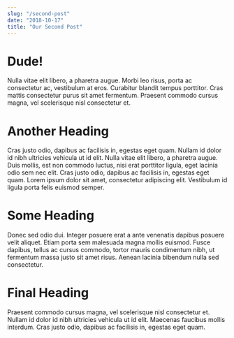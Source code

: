 ```yaml
---
slug: "/second-post"
date: "2018-10-17"
title: "Our Second Post"
---
```


# Dude!

Nulla vitae elit libero, a pharetra augue. Morbi leo risus, porta ac consectetur ac, vestibulum at eros. Curabitur blandit tempus porttitor. Cras mattis consectetur purus sit amet fermentum. Praesent commodo cursus magna, vel scelerisque nisl consectetur et.

# Another Heading

Cras justo odio, dapibus ac facilisis in, egestas eget quam. Nullam id dolor id nibh ultricies vehicula ut id elit. Nulla vitae elit libero, a pharetra augue. Duis mollis, est non commodo luctus, nisi erat porttitor ligula, eget lacinia odio sem nec elit. Cras justo odio, dapibus ac facilisis in, egestas eget quam. Lorem ipsum dolor sit amet, consectetur adipiscing elit. Vestibulum id ligula porta felis euismod semper.

# Some Heading

Donec sed odio dui. Integer posuere erat a ante venenatis dapibus posuere velit aliquet. Etiam porta sem malesuada magna mollis euismod. Fusce dapibus, tellus ac cursus commodo, tortor mauris condimentum nibh, ut fermentum massa justo sit amet risus. Aenean lacinia bibendum nulla sed consectetur.

# Final Heading

Praesent commodo cursus magna, vel scelerisque nisl consectetur et. Nullam id dolor id nibh ultricies vehicula ut id elit. Maecenas faucibus mollis interdum. Cras justo odio, dapibus ac facilisis in, egestas eget quam.